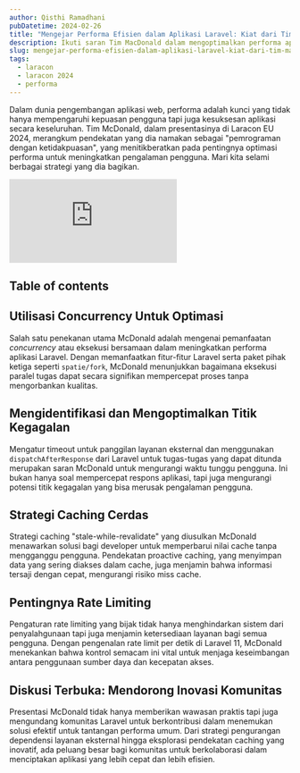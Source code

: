 ```yaml
---
author: Qisthi Ramadhani
pubDatetime: 2024-02-26
title: "Mengejar Performa Efisien dalam Aplikasi Laravel: Kiat dari Tim MacDonald"
description: Ikuti saran Tim MacDonald dalam mengoptimalkan performa aplikasi Laravel Anda, mulai dari permintaan HTTP bersamaan hingga strategi caching cerdas, meningkatkan kenyamanan pengguna dan efisiensi server.
slug: mengejar-performa-efisien-dalam-aplikasi-laravel-kiat-dari-tim-macdonald
tags:
  - laracon
  - laracon 2024
  - performa
---
```


Dalam dunia pengembangan aplikasi web, performa adalah kunci yang tidak hanya mempengaruhi kepuasan pengguna tapi juga kesuksesan aplikasi secara keseluruhan. Tim McDonald, dalam presentasinya di Laracon EU 2024, merangkum pendekatan yang dia namakan sebagai "pemrograman dengan ketidakpuasan", yang menitikberatkan pada pentingnya optimasi performa untuk meningkatkan pengalaman pengguna. Mari kita selami berbagai strategi yang dia bagikan.

<div class="aspect-w-16 aspect-h-9">
  <iframe src="https://www.youtube-nocookie.com/embed/NcucthcnGY0?si=DuZhU5aema1OgycC" title="YouTube video player" frameborder="0" allow="accelerometer; autoplay; clipboard-write; encrypted-media; gyroscope; picture-in-picture; web-share" allowfullscreen></iframe>
</div>

## Table of contents

## Utilisasi Concurrency Untuk Optimasi

Salah satu penekanan utama McDonald adalah mengenai pemanfaatan _concurrency_ atau eksekusi bersamaan dalam meningkatkan performa aplikasi Laravel. Dengan memanfaatkan fitur-fitur Laravel serta paket pihak ketiga seperti `spatie/fork`, McDonald menunjukkan bagaimana eksekusi paralel tugas dapat secara signifikan mempercepat proses tanpa mengorbankan kualitas.

## Mengidentifikasi dan Mengoptimalkan Titik Kegagalan

Mengatur timeout untuk panggilan layanan eksternal dan menggunakan `dispatchAfterResponse` dari Laravel untuk tugas-tugas yang dapat ditunda merupakan saran McDonald untuk mengurangi waktu tunggu pengguna. Ini bukan hanya soal mempercepat respons aplikasi, tapi juga mengurangi potensi titik kegagalan yang bisa merusak pengalaman pengguna.

## Strategi Caching Cerdas

Strategi caching "stale-while-revalidate" yang diusulkan McDonald menawarkan solusi bagi developer untuk memperbarui nilai cache tanpa mengganggu pengguna. Pendekatan proactive caching, yang menyimpan data yang sering diakses dalam cache, juga menjamin bahwa informasi tersaji dengan cepat, mengurangi risiko miss cache.

## Pentingnya Rate Limiting

Pengaturan rate limiting yang bijak tidak hanya menghindarkan sistem dari penyalahgunaan tapi juga menjamin ketersediaan layanan bagi semua pengguna. Dengan pengenalan rate limit per detik di Laravel 11, McDonald menekankan bahwa kontrol semacam ini vital untuk menjaga keseimbangan antara penggunaan sumber daya dan kecepatan akses.

## Diskusi Terbuka: Mendorong Inovasi Komunitas

Presentasi McDonald tidak hanya memberikan wawasan praktis tapi juga mengundang komunitas Laravel untuk berkontribusi dalam menemukan solusi efektif untuk tantangan performa umum. Dari strategi pengurangan dependensi layanan eksternal hingga eksplorasi pendekatan caching yang inovatif, ada peluang besar bagi komunitas untuk berkolaborasi dalam menciptakan aplikasi yang lebih cepat dan lebih efisien.
